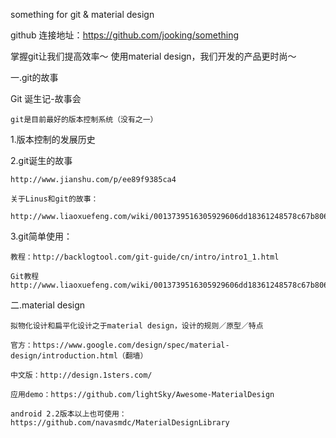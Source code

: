 something for git & material design

github 连接地址：https://github.com/jooking/something

掌握git让我们提高效率～
使用material design，我们开发的产品更时尚～

一.git的故事

Git 诞生记-故事会

    git是目前最好的版本控制系统（没有之一）
1.版本控制的发展历史


2.git诞生的故事

    http://www.jianshu.com/p/ee89f9385ca4
    
    关于Linus和git的故事：
    
    http://www.liaoxuefeng.com/wiki/0013739516305929606dd18361248578c67b8067c8c017b000/00137402760310626208b4f695940a49e5348b689d095fc000

3.git简单使用：

    教程：http://backlogtool.com/git-guide/cn/intro/intro1_1.html

    Git教程 http://www.liaoxuefeng.com/wiki/0013739516305929606dd18361248578c67b8067c8c017b000


二.material design 

    拟物化设计和扁平化设计之于material design，设计的规则／原型／特点

    官方：https://www.google.com/design/spec/material-design/introduction.html（翻墙）
    
    中文版：http://design.1sters.com/

    应用demo：https://github.com/lightSky/Awesome-MaterialDesign
    
    android 2.2版本以上也可使用：https://github.com/navasmdc/MaterialDesignLibrary

